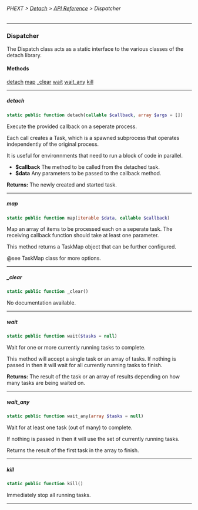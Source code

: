 ###### PHEXT > [Detach](../README.md) > [API Reference](index.md) > Dispatcher
------
### Dispatcher
The Dispatch class acts as a static interface to the various classes of the detach library.
#### Methods
[detach](#detach)
[map](#map)
[_clear](#_clear)
[wait](#wait)
[wait_any](#wait_any)
[kill](#kill)

------
##### detach
```php
static public function detach(callable $callback, array $args = []) 
```
Execute the provided callback on a seperate process.

Each call creates a Task, which is a spawned subprocess that operates independently of the original process.

It is useful for environnments that need to run a block of code in parallel.

- **$callback** The method to be called from the detached task.
- **$data** Any parameters to be passed to the callback method.

**Returns:**  The newly created and started task.


------
##### map
```php
static public function map(iterable $data, callable $callback) 
```
Map an array of items to be processed each on a seperate task. The receiving callback function should take at least one parameter.

This method returns a TaskMap object that can be further configured.

@see TaskMap class for more options.


------
##### _clear
```php
static public function _clear() 
```
No documentation available.


------
##### wait
```php
static public function wait($tasks = null) 
```
Wait for one or more currently running tasks to complete.

This method will accept a single task or an array of tasks. If nothing is passed in then it will wait for all currently running tasks to finish.

**Returns:**  The result of the task or an array of results depending on how many tasks are being waited on.


------
##### wait_any
```php
static public function wait_any(array $tasks = null) 
```
Wait for at least one task (out of many) to complete.

If nothing is passed in then it will use the set of currently running tasks.

Returns the result of the first task in the array to finish.


------
##### kill
```php
static public function kill() 
```
Immediately stop all running tasks.


------
